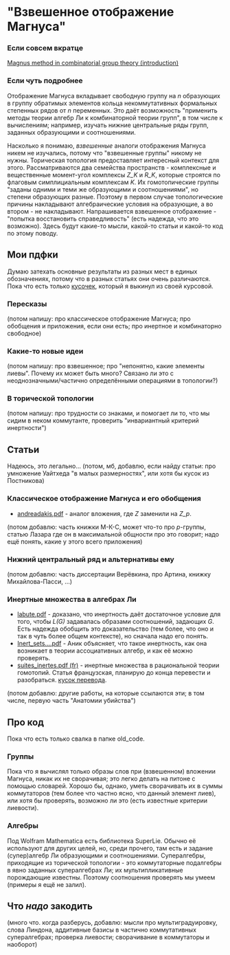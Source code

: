 # "Взвешенное отображение Магнуса"

### Если совсем вкратце
[Magnus method in combinatorial group theory (introduction)](https://youtu.be/uPjI1fACzLU)

### Если чуть подробнее
Отображение Магнуса вкладывает свободную группу на _n_ образующих в группу обратимых элементов кольца некоммутативных формальных степенных рядов от _n_ переменных. Это даёт возможность "применить методы теории алгебр Ли к комбинаторной теории групп", в том числе к вычислениям; например, изучать нижние центральные ряды групп, заданных образующими и соотношениями.

Насколько я понимаю, *взвешенные* аналоги отображения Магнуса никем не изучались, потому что "взвешенные группы" никому не нужны. Торическая топология предоставляет интересный контекст для этого. Рассматриваются два семейства пространств - комплексные и вещественные момент-угол комплексы _Z_K_ и _R_K_, которые строятся по флаговым симплициальным комплексам _K_. Их гомотопические группы "заданы одними и теми же образующими и соотношениями", но степени образующих разные. Поэтому в первом случае топологические причины накладывают алгебраические условия на образующие, а во втором - не накладывают. Напрашивается взвешенное отображение - "попытка восстановить справедливость" (есть надежда, что это возможно). Здесь будут какие-то мысли, какой-то статьи и какой-то код по этому поводу.

## Мои пдфки
Думаю затехать основные результаты из разных мест в единых обозначениях, потому что в разных статьях они очень различаются. Пока что есть только [кусочек](https://github.com/vylegf/weighted-magnus-map/blob/gh-pages/tex/part_from_term_paper/part.pdf), который я выкинул из своей курсовой.
### Пересказы
(потом напишу: про классическое отображение Магнуса; про обобщения и приложения, если они есть; про инертное и комбинаторно свободное)
### Какие-то новые идеи
(потом напишу: про взвешенное; про "непонятно, какие элементы лиевы". Почему их может быть много? Связано ли это с неоднозначными/частично определёнными операциями в топологии?)
### В торической топологии
(потом напишу: про трудности со знаками, и помогает ли то, что мы сидим в неком коммутанте, проверить "инвариантный критерий инертности")

## Статьи
Надеюсь, это легально...
(потом, мб, добавлю, если найду статьи: про умножение Уайтхеда "в малых размерностях", или хотя бы кусок из Постникова)
### Классическое отображение Магнуса и его обобщения
* [andreadakis.pdf](https://github.com/vylegf/weighted-magnus-map/blob/gh-pages/articles/magnus_map/andreadakis.pdf) - аналог вложения, где _Z_ заменили на _Z_p_. 

(потом добавлю: часть книжки М-К-С, может что-то про _p_-группы, статью Лазара где он в максимальной общности про это говорит; надо ещё понять, какие у этого всего приложения)

### Нижний центральный ряд и альтернативы ему
(потом добавлю: часть диссертации Верёвкина, про Артина, книжку Михайлова-Пасси, ...)

### Инертные множества в алгебрах Ли
* [labute.pdf](https://github.com/vylegf/weighted-magnus-map/blob/gh-pages/articles/inert/labute.pdf) - доказано, что инертность даёт достаточное условие для того, чтобы _L(G)_ задавалась образами соотношений, задающих _G_. Есть надежда обобщить это доказательство (тем более, что оно и так в чуть более общем контексте), но сначала надо его понять.
* [Inert_sets....pdf](https://github.com/vylegf/weighted-magnus-map/blob/gh-pages/articles/inert/Inert_sets_and_the_Lie_algebra_associated_to_a_gro.pdf) - Аник объясняет, что такое инертность, как она возникает в теории ассоциативных алгебр, и как её можно проверять.
* [suites_inertes.pdf (fr)](https://github.com/vylegf/weighted-magnus-map/blob/gh-pages/articles/inert/suites_inertes.pdf) - инертные множества в рациональной теории гомотопий. Статья французская, планирую до конца перевести и разобраться. [кусок перевода](https://github.com/vylegf/weighted-magnus-map/blob/gh-pages/tex/suites_translation/suites_inertes.pdf).

(потом добавлю: другие работы, на которые ссылаются эти; в том числе, первую часть "Анатомии убийства")

## Про код
Пока что есть только свалка в папке old_code.
### Группы
Пока что я вычислял только образы слов при (взвешенном) вложении Магнуса, никак их не сворачивая; это легко делать на питоне с помощью словарей. Хорошо бы, однако, уметь сворачивать их в суммы коммутаторов (тем более что частно ясно, что данный элемент лиев), или хотя бы проверять, возможно ли это (есть известные критерии лиевости).
### Алгебры
Под Wolfram Mathematica есть библиотека SuperLie. Обычно её используют для других целей, но, среди прочего, там есть и задание (супер)алгебр Ли образующими и соотношениями. Супералгебры, приходящие из торической топологии - это коммутаторные подалгебры в явно заданных супералгебрах Ли; их мультипликативные порождающие известны. Поэтому соотношения проверять мы умеем (примеры я ещё не залил).

## Что _надо_ закодить
(много что. когда разберусь, добавлю: мысли про мультиградуировку, слова Линдона, аддитивные базисы в частично коммутативных супералгебрах; проверка лиевости; сворачивание в коммутаторы и наоборот)
